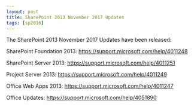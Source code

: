 ```yaml
---
layout: post
title: SharePoint 2013 November 2017 Updates
tags: [sp2016]
---
```


The SharePoint 2013 November 2017 Updates have been released:

SharePoint Foundation 2013: <https://support.microsoft.com/help/4011248>

SharePoint Server 2013: <https://support.microsoft.com/help/4011251>

Project Server 2013: <https://support.microsoft.com/help/4011249>

Office Web Apps 2013: <https://support.microsoft.com/help/4011247>

Office Updates: <https://support.microsoft.com/help/4051890>